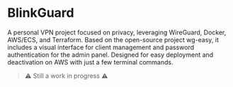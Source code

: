 # BlinkGuard

A personal VPN project focused on privacy, leveraging WireGuard, Docker, AWS/ECS, and Terraform. Based on the open-source project wg-easy, it includes a visual interface for client management and password authentication for the admin panel. Designed for easy deployment and deactivation on AWS with just a few terminal commands.

> ⚠️ Still a work in progress ⚠️
